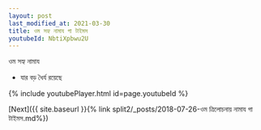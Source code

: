 ```yaml
---
layout: post
last_modified_at: 2021-03-30
title: ওম সহ্য নামায গা টাইমস
youtubeId: NbtiXpbwu2U
---
```

 
 
 ওম সহ্য নামায  
 
 -  যার বড় ধৈর্য রয়েছে 
 
  
 
  
 
 
 
 
 
 


{% include youtubePlayer.html id=page.youtubeId %}
 
[Next]({{ site.baseurl }}{% link  split2/_posts/2018-07-26-ওম ত্রিলোচনায় নামায গা টাইমস.md%})
 
